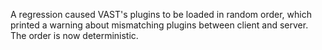 A regression caused VAST's plugins to be loaded in random order, which
printed a warning about mismatching plugins between client and server. The
order is now deterministic.
